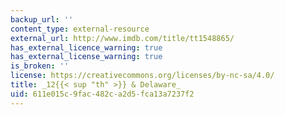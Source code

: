 ```yaml
---
backup_url: ''
content_type: external-resource
external_url: http://www.imdb.com/title/tt1548865/
has_external_licence_warning: true
has_external_license_warning: true
is_broken: ''
license: https://creativecommons.org/licenses/by-nc-sa/4.0/
title: _12{{< sup "th" >}} & Delaware_
uid: 611e015c-9fac-482c-a2d5-fca13a7237f2
---
```

